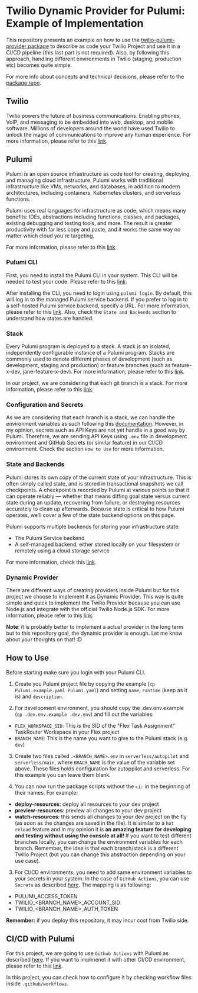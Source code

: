 # Twilio Dynamic Provider for Pulumi: Example of Implementation

This repository presents an example on how to use the [twilio-pulumi-provider package](https://www.npmjs.com/package/twilio-pulumi-provider) to describe as code your Twilio Project and use it in a CI/CD pipeline (this last part is not required). Also, by following this approach, handling different environments in Twilio (staging, production etc) becomes quite simple. 

For more info about concepts and technical decisions, please refer to the [package repo](https://github.com/kaiquelupo/twilio-pulumi-provider). 

## Twilio

Twilio powers the future of business communications. Enabling phones, VoIP, and messaging to be embedded into web, desktop, and mobile software. Millions of developers around the world have used Twilio to unlock the magic of communications to improve any human experience. For more information, please refer to this [link](https://www.twilio.com/).

## Pulumi

Pulumi is an open source infrastructure as code tool for creating, deploying, and managing cloud infrastructure. Pulumi works with traditional infrastructure like VMs, networks, and databases, in addition to modern architectures, including containers, Kubernetes clusters, and serverless functions.

Pulumi uses real languages for infrastructure as code, which means many benefits: IDEs, abstractions including functions, classes, and packages, existing debugging and testing tools, and more. The result is greater productivity with far less copy and paste, and it works the same way no matter which cloud you're targeting.

For more information, please refer to this [link](https://www.pulumi.com/docs/intro/concepts/)

### Pulumi CLI

First, you need to install the Pulumi CLI in your system. This CLI will be needed to test your code. Please refer to this [link](https://www.pulumi.com/docs/reference/cli/). 

After installing the CLI, you need to login using `pulumi login`. By default, this will log in to the managed Pulumi service backend. If you prefer to log in to a self-hosted Pulumi service backend, specify a URL. For more information, please refer to this [link](https://www.pulumi.com/docs/reference/cli/pulumi_login/).  Also, check the `State and Backends` section to understand how states are handled.

### Stack

Every Pulumi program is deployed to a stack. A stack is an isolated, independently configurable instance of a Pulumi program. Stacks are commonly used to denote different phases of development (such as development, staging and production) or feature branches (such as feature-x-dev, jane-feature-x-dev). For more information, please refer to this [link](https://www.pulumi.com/docs/intro/concepts/stack/).

In our project, we are considering that each git branch is a stack. For more information, please refer to this [link](https://www.pulumi.com/docs/intro/concepts/organizing-stacks-projects/).

### Configuration and Secrets

As we are considering that each branch is a stack, we can handle the environment variables as such following this [documentation](https://www.pulumi.com/docs/intro/concepts/stack/). However, in my opinion, secrets such as API Keys are not yet handle in a good way by Pulumi. Therefore, we are sending API Keys using `.env` file in development environment and GitHub Secrets (or similar feature) in our CI/CD environment. Check the section `How to Use` for more information.

### State and Backends

Pulumi stores its own copy of the current state of your infrastructure. This is often simply called state, and is stored in transactional snapshots we call checkpoints. A checkpoint is recorded by Pulumi at various points so that it can operate reliably — whether that means diffing goal state versus current state during an update, recovering from failure, or destroying resources accurately to clean up afterwards. Because state is critical to how Pulumi operates, we’ll cover a few of the state backend options on this page.

Pulumi supports multiple backends for storing your infrastructure state:

- The Pulumi Service backend
- A self-managed backend, either stored locally on your filesystem or remotely using a cloud storage service

For more information, check this [link](https://www.pulumi.com/docs/intro/concepts/state/).

### Dynamic Provider

There are different ways of creating providers inside Pulumi but for this project we choose to implement it as Dynamic Provider. This way is quite simple and quick to implement the Twilio Provider because you can use Node.js and integrate with the official Twilio Node.js SDK. For more information, please refer to this [link](https://www.pulumi.com/blog/dynamic-providers/). 

**Note**: it is probably better to implement a actual provider in the long term but to this repository goal, the dynamic provider is enough. Let me know about your thoughts on that! :D 

## How to Use

Before starting make sure you login with your Pulumi CLI. 

1. Create you Pulumi project file by copying the example (`cp Pulumi.example.yaml Pulumi.yaml`) and setting `name`, `runtime` (keep as it is) and `description`.

2. For development environment, you should copy the .dev.env.example (`cp .dev.env.example .dev.env`) and fill out the variables: 

* `FLEX_WORKSPACE_SID`: This is the SID of the "Flex Task Assignment" TaskRouter Workspace in your Flex project
* `BRANCH_NAME`: This is the name you want to give to the Pulumi stack (e.g. `dev`)

3. Create two files called `.<BRANCH_NAME>.env` in  `serverless/autopilot` and `serverless/main`, where `BRACH_NAME` is the value of the variable set above. These files holds configuration for autoppilot and serverless. For this example you can leave them blank. 

4. You can now run the package scripts without the `ci:` in the beginning of their names. For example: 

- **deploy-resources**: deploy all resources to your dev project
- **preview-resources**: preview all changes to your dev project
- **watch-resources**: this sends all changes to your dev project on the fly (as soon as the changes are saved in the file). It is similar to a `hot reload` feature and in my opinion it is **an amazing feature for developing and testing without using the console at all!**
If you want to test different branches locally, you can change the environment variables for each branch. Remember, the idea is that each branch/stack is a different Twilio Project (but you can change this abstraction depending on your use case). 

3. For CI/CD environments, you need to add same environment variables to your secrets in your system. In the case of `GitHub Actions`, you can use `Secrets` as described [here](https://docs.github.com/en/actions/configuring-and-managing-workflows/creating-and-storing-encrypted-secrets). The mapping is as following:

- PULUMI_ACCESS_TOKEN
- TWILIO_<BRANCH_NAME>_ACCOUNT_SID
- TWILIO_<BRANCH_NAME>_AUTH_TOKEN

**Remember:** if you deploy this repository, it may incur cost from Twilio side.    

## CI/CD with Pulumi

For this project, we are going to use `Github Actions` with Pulumi as described [here](https://www.pulumi.com/docs/guides/continuous-delivery/github-actions/). If you want to implmenet it with other CI/CD environment, please refer to this [link](https://www.pulumi.com/docs/guides/continuous-delivery/).

In this project, you can check how to configure it by checking workflow files inside `.github/workflows`.